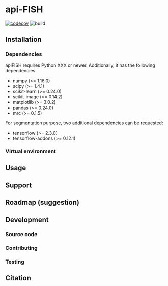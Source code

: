 # api-FISH

[![codecov](https://codecov.io/gh/apiFISH/apiFISH/branch/development/graph/badge.svg?token=TSFJPBCANN)](https://codecov.io/gh/apiFISH/apiFISH)
![build](https://github.com/apiFISH/apiFISH/actions/workflows/tests.yml/badge.svg)


## Installation

### Dependencies

apiFISH requires Python XXX or newer. Additionally, it has the following dependencies:

- numpy (>= 1.16.0)
- scipy (>= 1.4.1)
- scikit-learn (>= 0.24.0)
- scikit-image (>= 0.14.2)
- matplotlib (>= 3.0.2)
- pandas (>= 0.24.0)
- mrc (>= 0.1.5)

For segmentation purpose, two additional dependencies can be requested:
- tensorflow (>= 2.3.0)
- tensorflow-addons (>= 0.12.1)

### Virtual environment



## Usage



## Support



## Roadmap (suggestion)



## Development



### Source code



### Contributing



### Testing



## Citation

> 
